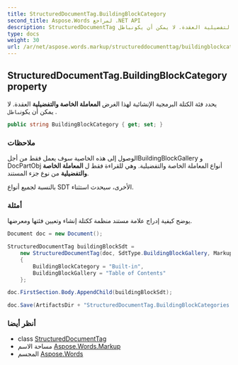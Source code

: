```yaml
---
title: StructuredDocumentTag.BuildingBlockCategory
second_title: Aspose.Words لمراجع .NET API
description: StructuredDocumentTag ملكية. يحدد فئة الكتلة البرمجية الإنشائية لهذا الغرض المعاملة الخاصة والتفضيلية العقدة. لا يمكن أن يكونباطل .
type: docs
weight: 30
url: /ar/net/aspose.words.markup/structureddocumenttag/buildingblockcategory/
---
```

## StructuredDocumentTag.BuildingBlockCategory property

يحدد فئة الكتلة البرمجية الإنشائية لهذا الغرض **المعاملة الخاصة والتفضيلية** العقدة. لا يمكن أن يكون`باطل` .

```csharp
public string BuildingBlockCategory { get; set; }
```

### ملاحظات

الوصول إلى هذه الخاصية سوف يعمل فقط من أجلBuildingBlockGallery و DocPartObj أنواع المعاملة الخاصة والتفضيلية. وهي للقراءة فقط ل **المعاملة الخاصة والتفضيلية** من نوع جزء المستند.

بالنسبة لجميع أنواع SDT الأخرى، سيحدث استثناء.

### أمثلة

يوضح كيفية إدراج علامة مستند منظمة ككتلة إنشاء وتعيين فئتها ومعرضها.

```csharp
Document doc = new Document();

StructuredDocumentTag buildingBlockSdt =
    new StructuredDocumentTag(doc, SdtType.BuildingBlockGallery, MarkupLevel.Block)
    {
        BuildingBlockCategory = "Built-in",
        BuildingBlockGallery = "Table of Contents"
    };

doc.FirstSection.Body.AppendChild(buildingBlockSdt);

doc.Save(ArtifactsDir + "StructuredDocumentTag.BuildingBlockCategories.docx");
```

### أنظر أيضا

* class [StructuredDocumentTag](../)
* مساحة الاسم [Aspose.Words.Markup](../../structureddocumenttag/)
* المجسم [Aspose.Words](../../../)



